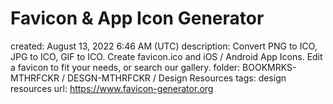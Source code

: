 # Favicon & App Icon Generator

created: August 13, 2022 6:46 AM (UTC)
description: Convert PNG to ICO, JPG to ICO, GIF to ICO.  Create favicon.ico and iOS / Android App Icons.  Edit a favicon to fit your needs, or search our gallery.
folder: BOOKMRKS-MTHRFCKR / DESGN-MTHRFCKR / Design Resources
tags: design resources
url: https://www.favicon-generator.org
